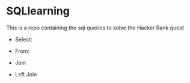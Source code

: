 # SQLlearning

 This is a repo containing the sql queries to solve the Hacker Rank quest

  * Select: 

* From:

* Join

* Left Join
